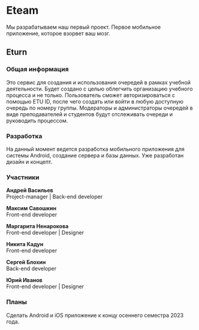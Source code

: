 # Eteam

Мы разрабатываем наш первый проект. Первое мобильное приложение, которое взорвет ваш мозг.

## Eturn

### Общая информация
Это сервис для создания и использования очередей в рамках учебной деятельности. Будет создано с целью облегчить организацию учебного процесса и не только. Пользователь сможет авторизироваться с помощью ETU ID, после чего создать или войти в любую доступную очередь по номеру группы. Модераторы и администраторы очередей в виде преподавателей и студентов будут отслеживать очереди и руководить процессом.

### Разработка

На данный момент ведется разработка мобильного приложения для системы Android, создание сервера и базы данных. Уже разработан дизайн и концепт.

### Участники

**Андрей Васильев**  
Project-manager | Back-end developer

**Максим Савошкин**  
Front-end developer

**Маргарита Ненарокова**  
Front-end developer | Designer

**Никита Кадун**  
Front-end developer

**Сергей Блохин**  
Back-end developer

**Юрий Иванов**  
Front-end developer | Designer

### Планы
Сделать Android и iOS приложение к концу осеннего семестра 2023 года.
